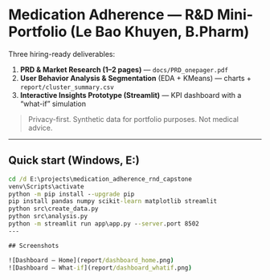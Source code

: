# Medication Adherence — R&D Mini-Portfolio (Le Bao Khuyen, B.Pharm)

Three hiring-ready deliverables:
1) **PRD & Market Research (1–2 pages)** — `docs/PRD_onepager.pdf`  
2) **User Behavior Analysis & Segmentation** (EDA + KMeans) — charts + `report/cluster_summary.csv`  
3) **Interactive Insights Prototype (Streamlit)** — KPI dashboard with a “what-if” simulation

> Privacy-first. Synthetic data for portfolio purposes. Not medical advice.

---

## Quick start (Windows, E:)
```cmd
cd /d E:\projects\medication_adherence_rnd_capstone
venv\Scripts\activate
python -m pip install --upgrade pip
pip install pandas numpy scikit-learn matplotlib streamlit
python src\create_data.py
python src\analysis.py
python -m streamlit run app\app.py --server.port 8502
---

## Screenshots

![Dashboard — Home](report/dashboard_home.png)  
![Dashboard — What-if](report/dashboard_whatif.png)
